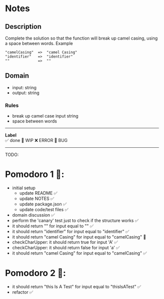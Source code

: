 # Notes

## Description

Complete the solution so that the function will break up camel casing, using a space between words.
Example

```
"camelCasing"  =>  "camel Casing"
"identifier"   =>  "identifier"
""             =>  ""
```

## Domain

- input: string
- output: string

### Rules

- break up camel case input string
- space between words

---

**Label**  
✅ done 🚧 WIP ❌ ERROR 🐛 BUG

---

TODO:

# Pomodoro 1 🍅:

- initial setup
  - update README ✅
  - update NOTES ✅
  - update package.json ✅
  - update code/test files ✅
- domain discussion ✅
- perform the 'canary' test just to check if the structure works ✅
- it should return "" for input equal to "" ✅
- it should return "identifier" for input equal to "identifier" ✅
- it should return "camel Casing" for input equal to "camelCasing" 🚧
- checkCharUpper: it should return true for input 'A' ✅
- checkCharUpper: it should return false for input 'a' ✅
- it should return "camel Casing" for input equal to "camelCasing" ✅

# Pomodoro 2 🍅:

- it should return "this Is A Test" for input equal to "thisIsATest" ✅
- refactor ✅
